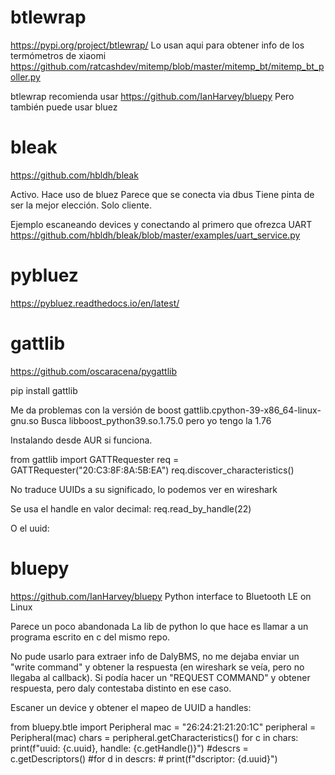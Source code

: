 # btlewrap
https://pypi.org/project/btlewrap/
Lo usan aqui para obtener info de los termómetros de xiaomi https://github.com/ratcashdev/mitemp/blob/master/mitemp_bt/mitemp_bt_poller.py

btlewrap recomienda usar https://github.com/IanHarvey/bluepy
Pero también puede usar bluez



# bleak
https://github.com/hbldh/bleak

Activo.
Hace uso de bluez
Parece que se conecta via dbus
Tiene pinta de ser la mejor elección.
Solo cliente.

Ejemplo escaneando devices y conectando al primero que ofrezca UART
https://github.com/hbldh/bleak/blob/master/examples/uart_service.py



# pybluez
https://pybluez.readthedocs.io/en/latest/


# gattlib
https://github.com/oscaracena/pygattlib

pip install gattlib

Me da problemas con la versión de boost
gattlib.cpython-39-x86_64-linux-gnu.so
Busca libboost_python39.so.1.75.0 pero yo tengo la 1.76

Instalando desde AUR si funciona.



from gattlib import GATTRequester
req = GATTRequester("20:C3:8F:8A:5B:EA")
req.discover_characteristics()

No traduce UUIDs a su significado, lo podemos ver en wireshark

Se usa el handle en valor decimal:
req.read_by_handle(22)

O el uuid:


# bluepy
https://github.com/IanHarvey/bluepy
Python interface to Bluetooth LE on Linux

Parece un poco abandonada
La lib de python lo que hace es llamar a un programa escrito en c del mismo repo.

No pude usarlo para extraer info de DalyBMS, no me dejaba enviar un "write command" y obtener la respuesta (en wireshark se veía, pero no llegaba al callback).
Si podía hacer un "REQUEST COMMAND" y obtener respuesta, pero daly contestaba distinto en ese caso.


Escaner un device y obtener el mapeo de UUID a handles:

from bluepy.btle import Peripheral
mac = "26:24:21:21:20:1C"
peripheral = Peripheral(mac)
chars = peripheral.getCharacteristics()
for c in chars:
    print(f"uuid: {c.uuid}, handle: {c.getHandle()}")
    #descrs = c.getDescriptors()
    #for d in descrs:
    #    print(f"dscriptor: {d.uuid}")

